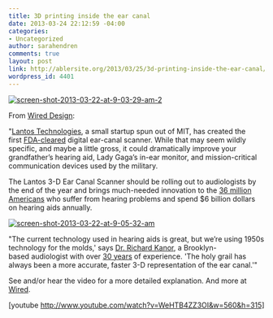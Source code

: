 ```yaml
---
title: 3D printing inside the ear canal
date: 2013-03-24 22:12:59 -04:00
categories:
- Uncategorized
author: sarahendren
comments: true
layout: post
link: http://ablersite.org/2013/03/25/3d-printing-inside-the-ear-canal/
wordpress_id: 4401
---
```


[![screen-shot-2013-03-22-at-9-03-29-am-2](http://ablersite.files.wordpress.com/2013/03/screen-shot-2013-03-22-at-9-03-29-am-2.png)](http://ablersite.files.wordpress.com/2013/03/screen-shot-2013-03-22-at-9-03-29-am-2.png)

From [Wired Design](http://www.wired.com/design/2013/03/ear-canal-3-d-scanner/):

"[Lantos Technologies](http://www.lantostechnologies.com/), a small startup spun out of MIT, has created the first [FDA-cleared](http://www.accessdata.fda.gov/cdrh_docs/pdf12/K121326.pdf) digital ear-canal scanner. While that may seem wildly specific, and maybe a little gross, it could dramatically improve your grandfather’s hearing aid, Lady Gaga’s in-ear monitor, and mission-critical communication devices used by the military.

The Lantos 3-D Ear Canal Scanner should be rolling out to audiologists by the end of the year and brings much-needed innovation to the [36 million Americans](http://www.bloomberg.com/news/2012-10-08/the-battle-to-build-and-sell-hearing-aid-alternatives.html) who suffer from hearing problems and spend $6 billion dollars on hearing aids annually.

[![screen-shot-2013-03-22-at-9-05-32-am](http://ablersite.files.wordpress.com/2013/03/screen-shot-2013-03-22-at-9-05-32-am.png)](http://ablersite.files.wordpress.com/2013/03/screen-shot-2013-03-22-at-9-05-32-am.png)

"The current technology used in hearing aids is great, but we’re using 1950s technology for the molds,' says [Dr. Richard Kanor](https://twitter.com/bkaudiology), a Brooklyn-based audiologist with over [30 years](http://hearingaidexperts.com/) of experience. 'The holy grail has always been a more accurate, faster 3-D representation of the ear canal.'"

See and/or hear the video for a more detailed explanation. And more at [Wired](http://www.wired.com/design/2013/03/ear-canal-3-d-scanner/).

[youtube http://www.youtube.com/watch?v=WeHTB4ZZ3OI&w=560&h=315]
